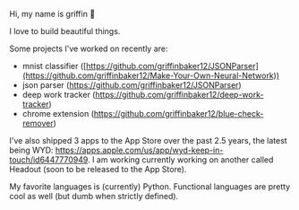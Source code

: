 Hi, my name is griffin 👋

I love to build beautiful things.

Some projects I've worked on recently are:
- mnist classifier ([https://github.com/griffinbaker12/JSONParser](https://github.com/griffinbaker12/Make-Your-Own-Neural-Network))
- json parser (https://github.com/griffinbaker12/JSONParser)
- deep work tracker (https://github.com/griffinbaker12/deep-work-tracker)
- chrome extension (https://github.com/griffinbaker12/blue-check-remover)

I've also shipped 3 apps to the App Store over the past 2.5 years, the latest being WYD: https://apps.apple.com/us/app/wyd-keep-in-touch/id6447770949. I am working currently working on another called Headout (soon to be released to the App Store).

My favorite languages is (currently) Python. Functional languages are pretty cool as well (but dumb when strictly defined).
